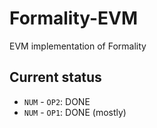 # Formality-EVM

EVM implementation of Formality

## Current status

- `NUM` - `OP2`: DONE
- `NUM` - `OP1`: DONE (mostly)
